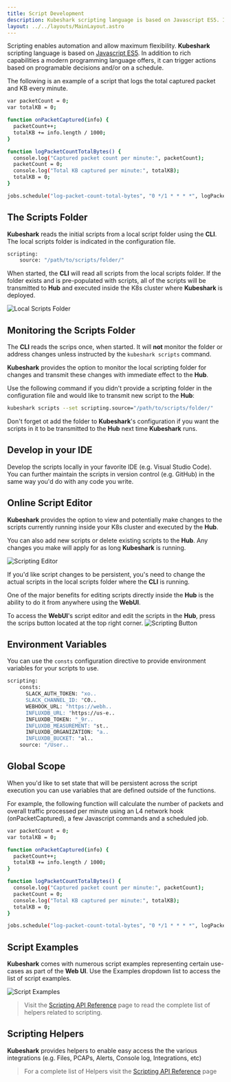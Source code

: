 ```yaml
---
title: Script Development
description: Kubeshark scripting language is based on Javascript ES5. In addition to rich capabilities a modern programming language offers, it can trigger actions based on programable decisions and/or on a schedule.
layout: ../../layouts/MainLayout.astro
---
```


Scripting enables automation and allow maximum flexibility. **Kubeshark** scripting language is based on [Javascript ES5](https://262.ecma-international.org/5.1/). In addition to rich capabilities a modern programming language offers, it can trigger actions based on programable decisions and/or on a schedule. 

The following is an example of a script that logs the total captured packet and KB every minute.
```bash
var packetCount = 0;
var totalKB = 0;

function onPacketCaptured(info) {
  packetCount++;
  totalKB += info.length / 1000;
}

function logPacketCountTotalBytes() {
  console.log("Captured packet count per minute:", packetCount);
  packetCount = 0;
  console.log("Total KB captured per minute:", totalKB);
  totalKB = 0;
}

jobs.schedule("log-packet-count-total-bytes", "0 */1 * * * *", logPacketCountTotalBytes);
```

## The Scripts Folder
**Kubeshark** reads the initial scripts from a local script folder using the **CLI**. The local scripts folder is indicated in the configuration file.
```bash
scripting:
    source: "/path/to/scripts/folder/"
```
When started, the **CLI** will read all scripts from the local scripts folder. If the folder exists and is pre-populated with scripts, all of the scripts will be transmitted to **Hub** and executed inside the K8s cluster where **Kubeshark** is deployed.

![Local Scripts Folder](/local-scripts-folder.png)

## Monitoring the Scripts Folder 

The **CLI** reads the scrips once, when started. It will **not** monitor the folder or address changes unless instructed by the `kubeshark scripts` command.


**Kubeshark** provides the option to monitor the local scripting folder for changes and transmit these changes with immediate effect to the **Hub**.

Use the following command if you didn't provide a scripting folder in the configuration file and would like to transmit new script to the **Hub**:
```bash
kubeshark scripts --set scripting.source="/path/to/scripts/folder/"
```
Don't forget ot add the folder to **Kubeshark**'s configuration if you want the scripts in it to be transmitted to the **Hub** next time **Kubeshark** runs.

## Develop in your IDE
Develop the scripts locally in your favorite IDE (e.g. Visual Studio Code). You can further maintain the scripts in version control (e.g. GitHub) in the same way you'd do with any code you write.

## Online Script Editor

**Kubeshark** provides the option to view and potentially make changes to the scripts currently running inside your K8s cluster and executed by the **Hub**.

You can also add new scripts or delete existing scripts to the **Hub**. Any changes you make will apply for as long **Kubeshark** is running.

![Scripting Editor](/script-editor.png)

If you'd like script changes to be persistent, you's need to change the actual scripts in the local scripts folder where the **CLI** is running.

One of the major benefits for editing scripts directly inside the **Hub** is the ability to do it from anywhere using the **WebUI**.

To access the **WebUI**'s script editor and edit the scripts in the **Hub**, press the scrips button located at the top right corner.
![Scripting Button](/scripting-button.png)

## Environment Variables

You can use the `consts` configuration directive to provide environment variables for your scripts to use.

```bash
scripting:
    consts:
      SLACK_AUTH_TOKEN: "xo..
      SLACK_CHANNEL_ID: "C0..
      WEBHOOK_URL: "https://webh..
      INFLUXDB_URL: "https://us-e..
      INFLUXDB_TOKEN: "_9r..
      INFLUXDB_MEASUREMENT: "st..
      INFLUXDB_ORGANIZATION: "a..
      INFLUXDB_BUCKET: "al..
    source: "/User..
```
## Global Scope
When you'd like to set state that will be persistent across the script execution you can use variables that are defined outside of the functions.

For example, the following function will calculate the number of packets and overall traffic processed per minute using an L4 network hook (onPacketCaptured), a few Javascript commands and a scheduled job.

```bash
var packetCount = 0;
var totalKB = 0;

function onPacketCaptured(info) {
  packetCount++;
  totalKB += info.length / 1000;
}

function logPacketCountTotalBytes() {
  console.log("Captured packet count per minute:", packetCount);
  packetCount = 0;
  console.log("Total KB captured per minute:", totalKB);
  totalKB = 0;
}

jobs.schedule("log-packet-count-total-bytes", "0 */1 * * * *", logPacketCountTotalBytes);
```

## Script Examples

**Kubeshark** comes with numerous script examples representing certain use-cases as part of the **Web UI**. Use the Examples dropdown list to access the list of script examples.

![Script Examples](/script-examples.png)

> Visit the [Scripting API Reference](/en/scripting_api_reference) page to read the complete list of helpers related to scripting.

## Scripting Helpers

**Kubeshark** provides helpers to enable easy access the the various integrations (e.g. Files, PCAPs, Alerts, Console log, Integrations, etc)

> For a complete list of Helpers visit the [Scripting API Reference](en/scripting_api_reference) page
